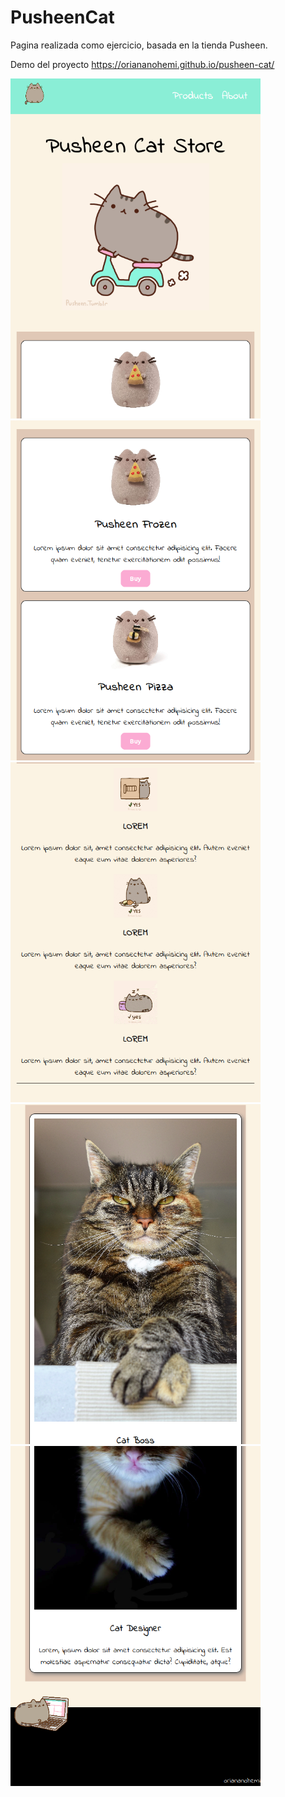 # PusheenCat

Pagina realizada como ejercicio, basada en la tienda Pusheen.

Demo del proyecto https://oriananohemi.github.io/pusheen-cat/

<img width=400 src="./img/Screen Shot 2020-08-30 at 00.30.14.png">
<img width=400 src="./img/Screen Shot 2020-08-30 at 00.30.21.png">
<img width=400 src="./img/Screen Shot 2020-08-30 at 00.30.27.png">
<img width=400 src="./img/Screen Shot 2020-08-30 at 00.30.32.png">
<img width=400 src="./img/Screen Shot 2020-08-30 at 00.30.39.png">
